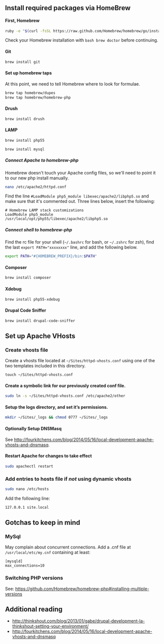 
## Install required packages via HomeBrew

#### First, Homebrew
```bash
ruby -e "$(curl -fsSL https://raw.github.com/Homebrew/homebrew/go/install)"`
```

Check your Homebrew installation with ```bash brew doctor``` before continuing.

#### Git
```bash
brew install git
```

#### Set up homebrew taps

At this point, we need to tell Homebrew where to look for formulae.

```bash
brew tap homebrew/dupes
brew tap homebrew/homebrew-php
```

#### Drush
```bash
brew install drush
```
#### LAMP
```bash
brew install php55
```

```bash
brew install mysql
```

##### Connect Apache to homebrew-php

Homebrew doesn't touch your Apache config files, so we'll need to point it to our new php install manually.

```bash
nano /etc/apache2/httpd.conf
```

Find the line ```#LoadModule php5_module libexec/apache2/libphp5.so``` and make sure that it's commented out.  Three lines below, insert the following:

```
# Homebrew LAMP stack customizations
LoadModule php5_module    /usr/local/opt/php55/libexec/apache2/libphp5.so
```

##### Connect shell to homebrew-php

Find the rc file for your shell (```~/.bashrc``` for bash, or ```~/.zshrc``` for zsh), find the last `export PATH="xxxxxxxx"` line, and add the following below.

```bash
export PATH="#{HOMEBREW_PREFIX}/bin:$PATH"
```

#### Composer
```bash
brew install composer
```

#### Xdebug
```bash
brew install php55-xdebug
```

#### Drupal Code Sniffer
```bash
brew install drupal-code-sniffer
```

## Set up Apache VHosts

### Create vhosts file

Create a vhosts file located at `~/Sites/httpd-vhosts.conf` using one of the two templates included in this directory.
```
touch ~/Sites/httpd-vhosts.conf
```

#### Create a symbolic link for our previously created conf file.

```bash
sudo ln -s ~/Sites/httpd-vhosts.conf /etc/apache2/other
```

#### Setup the logs directory, and set it’s permissions.

```bash
mkdir ~/Sites/_logs && chmod 0777 ~/Sites/_logs
```

#### Optionally Setup DNSMasq
See http://fourkitchens.com/blog/2014/05/16/local-development-apache-vhosts-and-dnsmasq.

#### Restart Apache for changes to take effect

```bash
sudo apachectl restart
```

### Add entries to hosts file if _not_ using dynamic vhosts

```bash
sudo nano /etc/hosts
```
Add the following line:

```bash
127.0.0.1 site.local
```

## Gotchas to keep in mind

### MySql
May complain about concurrent connections. Add a .cnf file at `/usr/local/etc/my.cnf` containing at least:

```
[mysqld]
max_connections=10
```

### Switching PHP versions

See: https://github.com/Homebrew/homebrew-php#installing-multiple-versions

## Additional reading
* http://thinkshout.com/blog/2013/01/gabe/drupal-development-la-thinkshout-setting-your-environment/
* http://fourkitchens.com/blog/2014/05/16/local-development-apache-vhosts-and-dnsmasq
